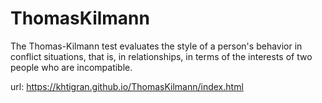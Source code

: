 # ThomasKilmann
 The Thomas-Kilmann test evaluates the style of a person's behavior in conflict situations, that is, in relationships, in terms of the interests of two people who are incompatible.

 url: https://khtigran.github.io/ThomasKilmann/index.html
